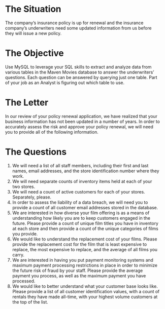 # The Situation

The company’s insurance policy is up for renewal and the insurance company’s underwriters need some updated information from us before they will issue a new policy.

# The Objective 
Use MySQL to leverage your SQL skills to extract and analyze data from various tables in the Maven Movies database to answer the underwriters’ questions. Each question can be answered by querying just one table. Part of your job as an Analyst is figuring out which table to use.

# The Letter

In our review of your policy renewal application, we have realized that your business information has not been updated in a number of years. In order to accurately assess the risk and approve your policy renewal, we will need you to provide all of the following information.

# The Questions

1. We will need a list of all staff members, including their first and last names, email addresses, and the store identification number where they work.
2. We will need separate counts of inventory items held at each of your two stores.
3. We will need a count of active customers for each of your stores. Separately, please.
4. In order to assess the liability of a data breach, we will need you to provide a count of all customer email addresses stored in the database.
5. We are interested in how diverse your film offering is as a means of understanding how likely you are to keep customers engaged in the future. Please provide a count of unique film titles you have in inventory at each store and then provide a count of the unique categories of films you provide. 
6. We would like to understand the replacement cost of your films. Please provide the replacement cost for the film that is least expensive to replace, the most expensive to replace, and the average of all films you carry. 
7. We are interested in having you put payment monitoring systems and maximum payment processing restrictions in place in order to minimize the future risk of fraud by your staff. Please provide the average payment you process, as well as the maximum payment you have processed.
8. We would like to better understand what your customer base looks like. Please provide a list of all customer identification values, with a count of rentals they have made all-time, with your highest volume customers at the top of the list.
